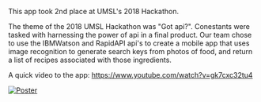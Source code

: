This app took 2nd place at UMSL's 2018 Hackathon.

The theme of the 2018 UMSL Hackathon was "Got api?". Conestants
were tasked with harnessing the power of api in a final product.
Our team chose to use the IBMWatson and RapidAPI api's to create
a mobile app that uses image recognition to generate search keys
from photos of food, and return a list of recipes associated with
those ingredients.

A quick video to the app: https://www.youtube.com/watch?v=gk7cxc32tu4

<a href="https://ibb.co/cAd5L7"><img src="https://preview.ibb.co/bOLKf7/Poster.png" alt="Poster" border="0"></a>
